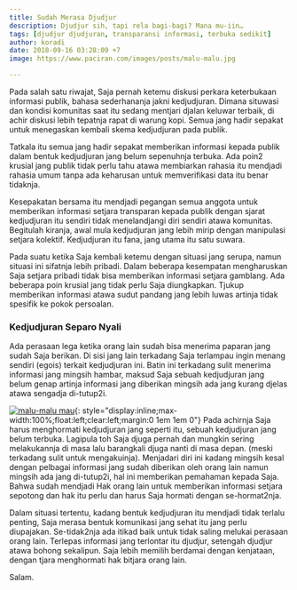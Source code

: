 ```yaml
---
title: Sudah Merasa Djudjur
description: Djudjur sih, tapi rela bagi-bagi? Mana mu-iin…
tags: [djudjur djudjuran, transparansi informasi, terbuka sedikit]
author: koradi
date: 2018-09-16 03:28:09 +7
image: https://www.paciran.com/images/posts/malu-malu.jpg

---
```

Pada salah satu riwajat, Saja pernah ketemu diskusi perkara keterbukaan informasi publik, bahasa sederhananja jakni kedjudjuran. Dimana situwasi dan kondisi komunitas saat itu sedang mentjari djalan keluwar terbaik, di achir diskusi lebih tepatnja rapat di warung kopi. Semua jang hadir sepakat untuk menegaskan kembali skema kedjudjuran pada publik.<!--more-->

Tatkala itu semua jang hadir sepakat memberikan informasi kepada publik dalam bentuk kedjudjuran jang belum sepenuhnja terbuka. Ada poin2 krusial jang publik tidak perlu tahu atawa membiarkan rahasia itu mendjadi rahasia umum tanpa ada keharusan untuk memverifikasi data itu benar tidaknja.

Kesepakatan bersama itu mendjadi pegangan semua anggota untuk memberikan informasi setjara transparan kepada publik dengan sjarat kedjudjuran itu sendiri tidak menelandjangi diri sendiri atawa komunitas. Begitulah kiranja, awal mula kedjudjuran jang lebih mirip dengan manipulasi setjara kolektif. Kedjudjuran itu fana, jang utama itu satu suwara.

Pada suatu ketika Saja kembali ketemu dengan situasi jang serupa, namun situasi ini sifatnja lebih pribadi. Dalam beberapa kesempatan mengharuskan Saja setjara pribadi tidak bisa memberikan informasi setjara gamblang. Ada beberapa poin krusial jang tidak perlu Saja diungkapkan. Tjukup memberikan informasi atawa sudut pandang jang lebih luwas artinja tidak spesifik ke pokok persoalan.

### Kedjudjuran Separo Nyali

Ada perasaan lega ketika orang lain sudah bisa menerima paparan jang sudah Saja berikan. Di sisi jang lain terkadang Saja terlampau ingin menang sendiri (egois) terkait kedjudjuran ini. Batin ini terkadang sulit menerima informasi jang mingsih hambar, maksud Saja sebuah kedjudjuran jang belum genap artinja informasi jang diberikan mingsih ada jang kurang djelas atawa sengadja di-tutup2i.

[![malu-malu mau](https://i0.wp.com/www.paciran.com/images/posts/malu-malu.jpg?resize=320,320)](/images/posts/malu-malu.jpg){: style="display:inline;max-width:100%;float:left;clear:left;margin:0 1em 1em 0"}
Pada achirnja Saja harus menghormati kedjudjuran jang seperti itu, sebuah kedjudjuran jang belum terbuka. Lagipula toh Saja djuga pernah dan mungkin sering melakukannja di masa lalu barangkali djuga nanti di masa depan. (meski terkadang sulit untuk mengakuinja). Menjadari diri ini kadang mingsih kesal dengan pelbagai informasi jang sudah diberikan oleh orang lain namun mingsih ada jang di-tutup2i, hal ini memberikan pemahaman kepada Saja. Bahwa sudah mendjadi Hak orang lain untuk memberikan informasi setjara sepotong dan hak itu perlu dan harus Saja hormati dengan se-hormat2nja.

Dalam situasi tertentu, kadang bentuk kedjudjuran itu mendjadi tidak terlalu penting, Saja merasa bentuk komunikasi jang sehat itu jang perlu diupajakan. Se-tidak2nja ada itikad baik untuk tidak saling melukai perasaan orang lain. Terlepas informasi jang terlontar itu djudjur, setengah djudjur atawa bohong sekalipun. Saja lebih memilih berdamai dengan kenjataan, dengan tjara menghormati hak bitjara orang lain.

Salam.
